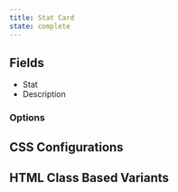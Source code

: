 ```yaml
---
title: Stat Card
state: complete
---
```


## Fields

- Stat
- Description

### Options

## CSS Configurations

## HTML Class Based Variants

